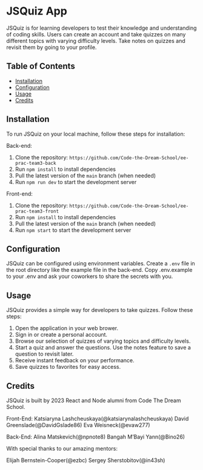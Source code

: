 # JSQuiz App

JSQuiz is for learning developers to test their knowledge and understanding of coding skills. Users can create an account and take quizzes on many different topics with varying difficulty levels. Take notes on quizzes and revisit them by going to your profile.

## Table of Contents

- [Installation](#installation)
- [Configuration](#configuration)
- [Usage](#usage)
- [Credits](#credits)

## Installation

To run JSQuiz on your local machine, follow these steps for installation:

Back-end:

1. Clone the repository: `https://github.com/Code-the-Dream-School/ee-prac-team3-back`
2. Run `npm install` to install dependencies
3. Pull the latest version of the `main` branch (when needed)
4. Run `npm run dev` to start the development server

Front-end:

1. Clone the repository: `https://github.com/Code-the-Dream-School/ee-prac-team3-front`
2. Run `npm install` to install dependencies
3. Pull the latest version of the `main` branch (when needed)
4. Run `npm start` to start the development server

## Configuration

JSQuiz can be configured using environment variables. Create a `.env` file in the root directory like the example file in the back-end. Copy .env.example to your .env and ask your coworkers to share the secrets with you.

## Usage

JSQuiz provides a simple way for developers to take quizzes. Follow these steps:

1. Open the application in your web brower.
2. Sign in or create a personal account.
3. Browse our selection of quizzes of varying topics and difficulty levels.
4. Start a quiz and answer the questions. Use the notes feature to save a question to revisit later.
5. Receive instant feedback on your performance.
6. Save quizzes to favorites for easy access.

## Credits

JSQuiz is built by 2023 React and Node alumni from Code The Dream School.

Front-End:
Katsiaryna Lashcheuskaya(@katsiarynalashcheuskaya)
David Greenslade(@DavidGslade86)
Eva Weisneck(@evaw277)

Back-End:
Alina Matskevich(@npnote8)
Bangah M’Bayi Yann(@Bino26)

With special thanks to our amazing mentors:

Elijah Bernstein-Cooper(@ezbc)
Sergey Sherstobitov(@in43sh)

